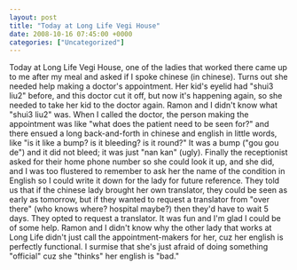 ```yaml
---
layout: post
title: "Today at Long Life Vegi House"
date: 2008-10-16 07:45:00 +0000
categories: ["Uncategorized"]
---
```


Today at Long Life Vegi House, one of the ladies that worked there came up to me after my meal and asked if I spoke chinese (in chinese). Turns out she needed help making a doctor's appointment. Her kid's eyelid had "shui3 liu2" before, and this doctor cut it off, but now it's happening again, so she needed to take her kid to the doctor again. Ramon and I didn't know what "shui3 liu2" was. When I called the doctor, the person making the appointment was like "what does the patient need to be seen for?" and there ensued a long back-and-forth in chinese and english in little words, like "is it like a bump? is it bleeding? is it round?" It was a bump ("gou gou de") and it did not bleed; it was just "nan kan" (ugly). Finally the receptionist asked for their home phone number so she could look it up, and she did, and I was too flustered to remember to ask her the name of the condition in English so I could write it down for the lady for future reference. They told us that if the chinese lady brought her own translator, they could be seen as early as tomorrow, but if they wanted to request a translator from "over there" (who knows where? hospital maybe?) then they'd have to wait 5 days. They opted to request a translator. It was fun and I'm glad I could be of some help. Ramon and I didn't know why the other lady that works at Long Life didn't just call the appointment-makers for her, cuz her english is perfectly functional. I surmise that she's just afraid of doing something "official" cuz she "thinks" her english is "bad."